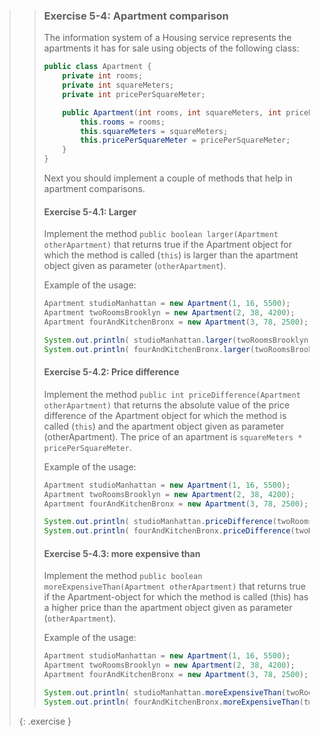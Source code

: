 >> ### Exercise 5-4: Apartment comparison
>>
>> The information system of a Housing service represents the apartments it has for sale using objects of the following class:
>>
>>```java
>> public class Apartment {
>>     private int rooms;
>>     private int squareMeters;
>>     private int pricePerSquareMeter;
>>
>>     public Apartment(int rooms, int squareMeters, int pricePerSquareMeter){
>>         this.rooms = rooms;
>>         this.squareMeters = squareMeters;
>>         this.pricePerSquareMeter = pricePerSquareMeter;
>>     }
>> }
>>```
>>
>> Next you should implement a couple of methods that help in apartment comparisons.
>>
>> #### Exercise 5-4.1: Larger
>>
>> Implement the method `public boolean larger(Apartment otherApartment)` that returns true if the Apartment object for which the method is called (`this`) is larger than the apartment object given as parameter (`otherApartment`).
>>
>> Example of the usage:
>>
>>```java
>> Apartment studioManhattan = new Apartment(1, 16, 5500);
>> Apartment twoRoomsBrooklyn = new Apartment(2, 38, 4200);
>> Apartment fourAndKitchenBronx = new Apartment(3, 78, 2500);
>>
>> System.out.println( studioManhattan.larger(twoRoomsBrooklyn) );       // false
>> System.out.println( fourAndKitchenBronx.larger(twoRoomsBrooklyn) );   // true
>>```
>>
>> #### Exercise 5-4.2: Price difference
>>
>> Implement the method `public int priceDifference(Apartment otherApartment)` that returns the absolute value of the price difference of the Apartment object for which the method is called (`this`) and the apartment object given as parameter (otherApartment). The price of an apartment is `squareMeters * pricePerSquareMeter`.
>>
>> Example of the usage:
>>
>>```java
>> Apartment studioManhattan = new Apartment(1, 16, 5500);
>> Apartment twoRoomsBrooklyn = new Apartment(2, 38, 4200);
>> Apartment fourAndKitchenBronx = new Apartment(3, 78, 2500);
>>
>> System.out.println( studioManhattan.priceDifference(twoRoomsBrooklyn) );        // 71600
>> System.out.println( fourAndKitchenBronx.priceDifference(twoRoomsBrooklyn) );    // 35400
>>```
>>
>> #### Exercise 5-4.3: more expensive than
>>
>> Implement the method `public boolean moreExpensiveThan(Apartment otherApartment)` that returns true if the Apartment-object for which the method is called (this) has a higher price than the apartment object given as parameter (`otherApartment`).
>>
>> Example of the usage:
>>
>>```java
>> Apartment studioManhattan = new Apartment(1, 16, 5500);
>> Apartment twoRoomsBrooklyn = new Apartment(2, 38, 4200);
>> Apartment fourAndKitchenBronx = new Apartment(3, 78, 2500);
>>
>> System.out.println( studioManhattan.moreExpensiveThan(twoRoomsBrooklyn) );       // false
>> System.out.println( fourAndKitchenBronx.moreExpensiveThan(twoRoomsBrooklyn) );   // true
>>```
>>
>{: .exercise }